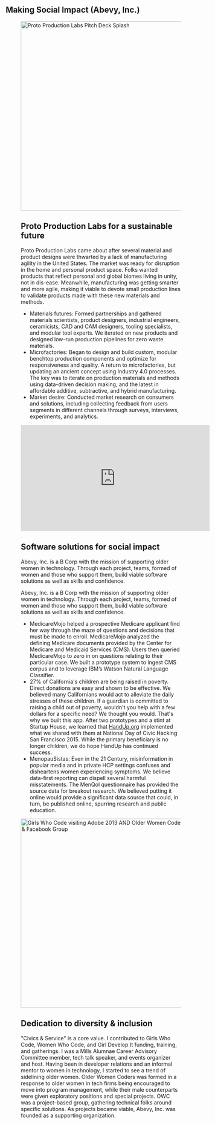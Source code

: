 <style>
.md-sidebar.md-sidebar--primary {
  display: block;
  position: relative;
  padding: 0;
  margin: -5vw 0 5vw 2vw;
}
</style>

<section class="portfolio-container" data-md-color-scheme="default">
  <div class="md-content md-grid" data-md-component="content">
  <div class="md-content__inner">
  <div class="mdx-spotlight">
      <h1>Making Social Impact (Abevy, Inc.)</h1>
      <!-- PROTO PRODUCTION LABS -->
      <figure class="mdx-spotlight__feature">
      <img src="/assets/images/portfolio/protoproductionlab.png" alt="Proto Production Labs Pitch Deck Splash" loading="lazy" width="500">
      </a>
      <figcaption class="md-typeset">
        <h2>Proto Production Labs for a <strong>sustainable future</strong></h2>
        <p>Proto Production Labs came about after several material and product designs were thwarted by a lack of manufacturing agility in the United States. The market was ready for disruption in the home and personal product space. Folks wanted products that reflect personal and global biomes living in unity, not in dis-ease. Meanwhile, manufacturing was getting smarter and more agile, making it viable to devote small production lines to validate products made with these new materials and methods.
        </p>
        <ul>
          <li>Materials futures: Formed partnerships and gathered materials scientists, product designers, industrial engineers, ceramicists, CAD and CAM designers, tooling specialists, and modular tool experts. We iterated on new products and designed low-run production pipelines for zero waste materials.</li>
          <li>Microfactories: Began to design and build custom, modular benchtop production components and optimize for responsiveness and quality. A return to microfactories, but updating an ancient concept using Industry 4.0 processes. The key was to iterate on production materials and methods using data-driven decision making, and the latest in affordable additive, subtractive, and hybrid manufacturing.</li>
          <li>Market desire: Conducted market research on consumers and solutions, including collecting feedback from users segments in different channels through surveys, interviews, experiments, and analytics.</li>
        </ul>
      </figcaption>
    </figure>
    <!-- SOFTWARE SOLUTIONS -->
    <figure class="mdx-spotlight__feature">
      <iframe width="500" height="281.25" src="https://www.youtube.com/embed/N-x-24C38Kk?si=gD5Wdvmz7v9E-5Nq&playlist=N-x-24C38Kk&loop=1" title="MedicareMojo" frameborder="0" allow="accelerometer; autoplay; loop; clipboard-write; encrypted-media; gyroscope; picture-in-picture; web-share" allowfullscreen></iframe>
      <figcaption class="md-typeset">
        <h2>Software solutions for <strong>social impact</strong></h2>
        <p>Abevy, Inc. is a B Corp with the mission of supporting older women in technology. Through each project, teams, formed of women and those who support them, build viable software solutions as well as skills and confidence.
        <p>Abevy, Inc. is a B Corp with the mission of supporting older women in technology. Through each project, teams, formed of women and those who support them, build viable software solutions as well as skills and confidence.
        </p>
        <ul>
          <li>MedicareMojo helped a prospective Medicare applicant find her way through the maze of questions and decisions that must be made to enroll. MedicareMojo analyzed the defining Medicare documents provided by the Center for Medicare and Medicaid Services (CMS). Users then queried MedicareMojo to zero in on questions relating to their particular case. We built a prototype system to ingest CMS corpus and to leverage IBM’s Watson Natural Language Classifier.</li>
          <li>27% of California's children are being raised in poverty. Direct donations are easy and shown to be effective. We believed many Californians would act to alleviate the daily stresses of these children. If a guardian is committed to raising a child out of poverty, wouldn't you help with a few dollars for a specific need? We thought you would. That's why we built this app. After two prototypes and a stint at Startup House, we learned that <a href="https://handup.org/" target="_blank">HandUp.org</a> implemented what we shared with them at National Day of Civic Hacking San Francisco 2015. While the primary beneficiary is no longer children, we do hope HandUp has continued success.
          </li>
          <li>MenopauSistas: Even in the 21 Century, misinformation in popular media and in private HCP settings confuses and disheartens women experiencing symptoms. We believe data-first reporting can dispell several harmful misstatements. The MenQol questionnaire has provided the source data for breakout research. We believed putting it online would provide a significant data source that could, in turn, be published online, spurring research and public education.
          </li>
        </ul>
      </figcaption>
    </figure>
    <!-- SERVICE TO DIVERSITY & INCLUSION -->
    <figure class="mdx-spotlight__feature">
      <img src="/assets/images/portfolio/owc-gdi-meetups.png" alt="Girls Who Code visiting Adobe 2013 AND Older Women Coders Meetup & Facebook Group" loading="lazy" width="500">
      <figcaption class="md-typeset">
        <h2>Dedication to <strong>diversity & inclusion</strong></h2>
        <p>"Civics & Service" is a core value. I contributed to Girls Who Code, Women Who Code, and Girl Develop It funding, training, and gatherings. I was a Mills Alumnae Career Advisory Committee member, tech talk speaker, and events organizer and host. Having been in developer relations and an informal mentor to women in technology, I started to see a trend of sidelining older women. Older Women Coders was formed in a response to older women in tech firms being encouraged to move into program management, while their male counterparts were given exploratory positions and special projects. OWC was a project-based group, gathering technical folks around specific solutions. As projects became viable, Abevy, Inc. was founded as a supporting organization.</p>
      </figcaption>
    </figure>
  </div>
  </div>
  </div>
  </section>
